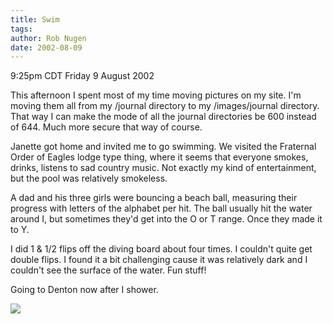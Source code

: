 ```yaml
---
title: Swim
tags: 
author: Rob Nugen
date: 2002-08-09
---
```


<p class=date>9:25pm CDT Friday 9 August 2002</p>

<p>This afternoon I spent most of my time moving pictures on my site.
I'm moving them all from my /journal directory to my /images/journal
directory.  That way I can make the mode of all the journal
directories be 600 instead of 644.  Much more secure that way of
course.</p>

<p>Janette got home and invited me to go swimming.  We visited the
Fraternal Order of Eagles lodge type thing, where it seems that
everyone smokes, drinks, listens to sad country music.  Not exactly my
kind of entertainment, but the pool was relatively smokeless.</p>

<p>A dad and his three girls were bouncing a beach ball, measuring
their progress with letters of the alphabet per hit.  The ball usually
hit the water around I, but sometimes they'd get into the O or T
range.  Once they made it to Y.</p>

<p>I did 1 & 1/2 flips off the diving board about four times.  I
couldn't quite get double flips.  I found it a bit challenging cause
it was relatively dark and I couldn't see the surface of the water.
Fun stuff!</p>

<p>Going to Denton now after I shower.</p>

<p><img src="/images/rob/wL-ROB.gif"/></p>
